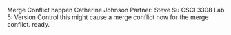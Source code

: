 Merge Conflict happen
Catherine Johnson
Partner: Steve Su
CSCI 3308 Lab 5: Version Control
this might cause a merge conflict
now for the merge conflict.  ready.
